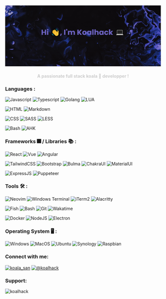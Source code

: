 [![MasterHead](./assets/banner.png)](https://github.com/Koalhack)
<h2 align="center" style="color:#cccccc;font-size:1em">A passionate full stack koala 🐨 developper !</h2>

<h3 align="left">Languages :</h3>

![Javascript](https://img.shields.io/badge/-JavaScript-222222?style=flat&labelColor=8444ff&logo=javascript&logoColor=white)
![Typescript](https://img.shields.io/badge/-Typescript-222222?style=flat&labelColor=8444ff&logo=typescript&logoColor=white)
![Golang](https://img.shields.io/badge/-Golang-222222?style=flat&labelColor=8444ff&logo=go&logoColor=white)
![LUA](https://img.shields.io/badge/-LUA-222222?style=flat&labelColor=8444ff&logo=lua&logoColor=white)

![HTML](https://img.shields.io/badge/-HTML-222222?style=flat&labelColor=8444ff&logo=html5&logoColor=white)
![Markdown](https://img.shields.io/badge/-Markdown-222222?style=flat&labelColor=8444ff&logo=markdown&logoColor=white)

![CSS](https://img.shields.io/badge/-CSS-222222?style=flat&labelColor=8444ff&logo=css3&logoColor=white)
![SASS](https://img.shields.io/badge/-SASS-222222?style=flat&labelColor=8444ff&logo=sass&logoColor=white)
![LESS](https://img.shields.io/badge/-LESS-222222?style=flat&labelColor=8444ff&logo=less&logoColor=white)

![Bash](https://img.shields.io/badge/-Bash-222222?style=flat&labelColor=8444ff&logo=gnubash&logoColor=white)
![AHK](https://img.shields.io/badge/-AutoHotKey-222222?style=flat&labelColor=8444ff&logo=autohotkey&logoColor=white)

<h3 align="left"> Frameworks 🎆 / Libraries 📚 :</h3>

![React](https://img.shields.io/badge/-React-222222?style=flat&labelColor=8444ff&logo=react&logoColor=white)
![Vue](https://img.shields.io/badge/-Vue-222222?style=flat&labelColor=8444ff&logo=vue.js&logoColor=white)
![Angular](https://img.shields.io/badge/-Angular-222222?style=flat&labelColor=8444ff&logo=angular&logoColor=white)

![TailwindCSS](https://img.shields.io/badge/-TailwindCSS-222222?style=flat&labelColor=8444ff&logo=tailwindcss&logoColor=white)
![Bootstrap](https://img.shields.io/badge/-Bootstrap-222222?style=flat&labelColor=8444ff&logo=bootstrap&logoColor=white)
![Bulma](https://img.shields.io/badge/-Bulma-222222?style=flat&labelColor=8444ff&logo=bulma&logoColor=white)
![ChakraUI](https://img.shields.io/badge/-Chakra%20UI-222222?style=flat&labelColor=8444ff&logo=chakraui&logoColor=white)
![MaterialUI](https://img.shields.io/badge/-Material%20UI-222222?style=flat&labelColor=8444ff&logo=mui&logoColor=white)

![ExpressJS](https://img.shields.io/badge/-ExpressJS-222222?style=flat&labelColor=8444ff&logo=express&logoColor=white)
![Puppeteer](https://img.shields.io/badge/-Puppeteer-222222?style=flat&labelColor=8444ff&logo=puppeteer&logoColor=white)

<h3 align="left">Tools 🛠️ :</h3>

![Neovim](https://img.shields.io/badge/-Neovim-222222?style=flat&labelColor=8444ff&logo=neovim&logoColor=white)
![Windows Terminal](https://img.shields.io/badge/-Windows%20Terminal-222222?style=flat&labelColor=8444ff&logo=windowsterminal&logoColor=white)
![iTerm2](https://img.shields.io/badge/-iTerm2-222222?style=flat&labelColor=8444ff&logo=iterm2&logoColor=white)
![Alacritty](https://img.shields.io/badge/-Alacritty-222222?style=flat&labelColor=8444ff&logo=alacritty&logoColor=white)

![Fish](https://img.shields.io/badge/-Fish-222222?style=flat&labelColor=8444ff&logo=fish&logoColor=white)
![Bash](https://img.shields.io/badge/-Bash-222222?style=flat&labelColor=8444ff&logo=gnubash&logoColor=white)
![Git](https://img.shields.io/badge/-Git-222222?style=flat&labelColor=8444ff&logo=git&logoColor=white)
![Wakatime](https://img.shields.io/badge/-Wakatime-222222?style=flat&labelColor=8444ff&logo=wakatime&logoColor=white)

![Docker](https://img.shields.io/badge/-Docker-222222?style=flat&labelColor=8444ff&logo=docker&logoColor=white)
![NodeJS](https://img.shields.io/badge/-NodeJS-222222?style=flat&labelColor=8444ff&logo=node.js&logoColor=white)
![Electron](https://img.shields.io/badge/-Electron-222222?style=flat&labelColor=8444ff&logo=electron&logoColor=white)

<h3 align="left">Operating System 🖥️ :</h3>

![Windows](https://img.shields.io/badge/-Windows-222222?style=flat&labelColor=8444ff&logo=windows&logoColor=white)
![MacOS](https://img.shields.io/badge/-MacOS-222222?style=flat&labelColor=8444ff&logo=apple&logoColor=white)
![Ubuntu](https://img.shields.io/badge/-Ubuntu-222222?style=flat&labelColor=8444ff&logo=Ubuntu&logoColor=white)
![Synology](https://img.shields.io/badge/-Synology-222222?style=flat&labelColor=8444ff&logo=synology&logoColor=white)
![Raspbian](https://img.shields.io/badge/-Raspbian-222222?style=flat&labelColor=8444ff&logo=raspberrypi&logoColor=white)

<h3 align="left">Connect with me:</h3>
<p align="left">
<a href="https://dev.to/koala_san" target="blank"><img align="center" src="https://raw.githubusercontent.com/rahuldkjain/github-profile-readme-generator/master/src/images/icons/Social/devto.svg" alt="koala_san" height="30" width="40" /></a>
<a href="https://medium.com/@koalhack" target="blank"><img align="center" src="https://raw.githubusercontent.com/rahuldkjain/github-profile-readme-generator/master/src/images/icons/Social/medium.svg" alt="@koalhack" height="30" width="40" /></a>
</p>

<h3 align="left">Support:</h3>
<p><a href="https://www.buymeacoffee.com/koalhack"> <img align="left" src="https://cdn.buymeacoffee.com/buttons/v2/default-yellow.png" height="50" width="210" alt="koalhack" /></a></p><br><br>

